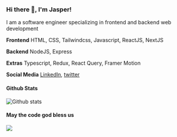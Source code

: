 
### Hi there 👋, I'm Jasper!
I am a software engineer specializing in frontend and backend web development

**Frontend**
HTML, CSS, Tailwindcss, Javascript, ReactJS, NextJS

**Backend**
NodeJS, Express

**Extras**
Typescript, Redux, React Query, Framer Motion

**Social Media**
[LinkedIn](https://www.linkedin.com/in/jasjamjos/), [twitter](https://twitter.com/@jasjamjos/)

#### Github Stats
![Github stats](https://github-readme-stats.vercel.app/api?username=jasjamjos&show_icons=true)


#### May the code god bless us
![](https://i.imgur.com/OOpRj.gif)
